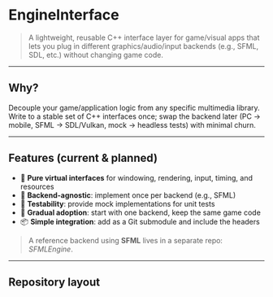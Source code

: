 # EngineInterface

> A lightweight, reusable C++ interface layer for game/visual apps that lets you plug in different graphics/audio/input backends (e.g., SFML, SDL, etc.) without changing game code.

---

## Why?

Decouple your game/application logic from any specific multimedia library. Write to a stable set of C++ interfaces once; swap the backend later (PC → mobile, SFML → SDL/Vulkan, mock → headless tests) with minimal churn.

---

## Features (current & planned)

- 🧩 **Pure virtual interfaces** for windowing, rendering, input, timing, and resources  
- 🔌 **Backend-agnostic**: implement once per backend (e.g., SFML)  
- 🧪 **Testability**: provide mock implementations for unit tests  
- 🧰 **Gradual adoption**: start with one backend, keep the same game code  
- 📦 **Simple integration**: add as a Git submodule and include the headers  

> A reference backend using **SFML** lives in a separate repo: _SFMLEngine_.

---

## Repository layout


